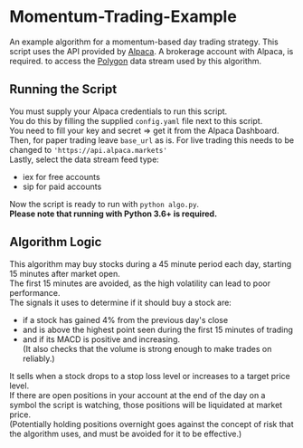 # Momentum-Trading-Example

An example algorithm for a momentum-based day trading strategy. This script uses 
the API provided by [Alpaca](https://alpaca.markets/). A brokerage account with 
Alpaca, is required. to access the 
[Polygon](https://polygon.io/) data stream used by this algorithm.

## Running the Script
You must supply your Alpaca credentials to run this script. <br>
You do this by filling the supplied `config.yaml` file next to this script.<br>
You need to fill your key and secret => get it from the Alpaca Dashboard.<br>
Then, for paper trading leave `base_url` as is. For live trading this needs to be changed to `'https://api.alpaca.markets'`<br>
Lastly, select the data stream feed type:
  * iex for free accounts
  * sip for paid accounts

Now the script is ready
to run with `python algo.py`. <br>
**Please note that running with Python 3.6+ is required.**

## Algorithm Logic

This algorithm may buy stocks during a 45 minute period each day, starting 15
minutes after market open. <br>The first 15 minutes are avoided, as the high 
volatility can lead to poor performance.<br> The signals it uses to determine
if it should buy a stock are: 
  * if a stock has gained 4% from the previous day's close
  * and is above the highest point seen during the first 15 minutes of trading 
  * and if its MACD is positive and increasing. <br>
    (It also checks that the volume is strong 
enough to make trades on reliably.) <br>

It sells when a stock drops to a stop loss level or increases to a target price level.<br>
If there are open positions in your account at the end of the day on a symbol the script is watching, those positions
will be liquidated at market price. <br>
(Potentially holding positions overnight goes against
the concept of risk that the algorithm uses, and must be avoided for it to be
effective.)

